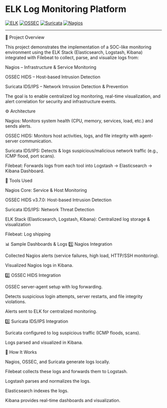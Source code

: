 # ELK Log Monitoring Platform

[![ELK](https://img.shields.io/badge/ELK-Stack-orange)]()
[![OSSEC](https://img.shields.io/badge/OSSEC-HIDS-blue)]()
[![Suricata](https://img.shields.io/badge/Suricata-IDS/IPS-red)]()
[![Nagios](https://img.shields.io/badge/Nagios-Monitoring-green)]()

---
📌 Project Overview

This project demonstrates the implementation of a SOC-like monitoring environment using the ELK Stack (Elasticsearch, Logstash, Kibana) integrated with Filebeat to collect, parse, and visualize logs from:

Nagios – Infrastructure & Service Monitoring

OSSEC HIDS – Host-based Intrusion Detection

Suricata IDS/IPS – Network Intrusion Detection & Prevention

The goal is to enable centralized log monitoring, real-time visualization, and alert correlation for security and infrastructure events.

⚙️ Architecture

Nagios: Monitors system health (CPU, memory, services, load, etc.) and sends alerts.

OSSEC HIDS: Monitors host activities, logs, and file integrity with agent-server communication.

Suricata IDS/IPS: Detects & logs suspicious/malicious network traffic (e.g., ICMP flood, port scans).

Filebeat: Forwards logs from each tool into Logstash → Elasticsearch → Kibana Dashboard.

🔹 Tools Used

Nagios Core: Service & Host Monitoring

OSSEC HIDS v3.7.0: Host-based Intrusion Detection

Suricata IDS/IPS: Network Threat Detection

ELK Stack (Elasticsearch, Logstash, Kibana): Centralized log storage & visualization

Filebeat: Log shipping

📊 Sample Dashboards & Logs
1️⃣ Nagios Integration

Collected Nagios alerts (service failures, high load, HTTP/SSH monitoring).

Visualized Nagios logs in Kibana.

2️⃣ OSSEC HIDS Integration

OSSEC server-agent setup with log forwarding.

Detects suspicious login attempts, server restarts, and file integrity violations.

Alerts sent to ELK for centralized monitoring.




3️⃣ Suricata IDS/IPS Integration

Suricata configured to log suspicious traffic (ICMP floods, scans).

Logs parsed and visualized in Kibana.






🚀 How It Works

Nagios, OSSEC, and Suricata generate logs locally.

Filebeat collects these logs and forwards them to Logstash.

Logstash parses and normalizes the logs.

Elasticsearch indexes the logs.

Kibana provides real-time dashboards and visualization.
